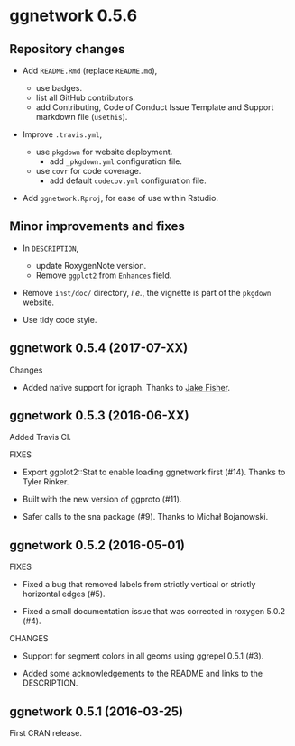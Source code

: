 # ggnetwork 0.5.6

## Repository changes

* Add `README.Rmd` (replace `README.md`), 
  + use badges.
  + list all GitHub contributors.
  + add Contributing, Code of Conduct Issue Template and Support markdown file (`usethis`).

* Improve `.travis.yml`,
  + use `pkgdown` for website deployment.
      - add `_pkgdown.yml` configuration file.
  + use `covr` for code coverage.
      - add default `codecov.yml` configuration file.
  
* Add `ggnetwork.Rproj`, for ease of use within Rstudio.

## Minor improvements and fixes

* In `DESCRIPTION`,
  + update RoxygenNote version.
  + Remove `ggplot2` from `Enhances` field.
  
* Remove `inst/doc/` directory, *i.e.*, the vignette is part of the `pkgdown` website.

* Use tidy code style.
  

ggnetwork 0.5.4 (2017-07-XX)
----------------------------

Changes

* Added native support for igraph.  Thanks to [Jake Fisher](www.src.isr.umich.edu/people/jake-fisher/).


ggnetwork 0.5.3 (2016-06-XX)
----------------------------

Added Travis CI.

FIXES

* Export ggplot2::Stat to enable loading ggnetwork first (#14). Thanks to Tyler Rinker.

* Built with the new version of ggproto (#11).

* Safer calls to the sna package (#9). Thanks to Michał Bojanowski.

ggnetwork 0.5.2 (2016-05-01)
----------------------------

FIXES

* Fixed a bug that removed labels from strictly vertical or strictly horizontal edges (#5).

* Fixed a small documentation issue that was corrected in roxygen 5.0.2 (#4).

CHANGES

* Support for segment colors in all geoms using ggrepel 0.5.1 (#3).

* Added some acknowledgements to the README and links to the DESCRIPTION.


ggnetwork 0.5.1 (2016-03-25)
----------------------------

First CRAN release.
